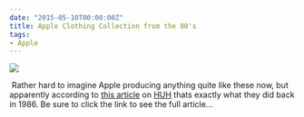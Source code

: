 ```yaml
---
date: "2015-05-10T00:00:00Z"
title: Apple Clothing Collection from the 80's
tags: 
- Apple
---
```

[![](http://www.huhmagazine.co.uk/images/uploaded/apple_clothing_01.jpg)](http://www.huhmagazine.co.uk/3900/apples-1986-clothing-collection)

 Rather hard to imagine Apple producing anything quite like these now, but apparently according to 
[this article](http://www.huhmagazine.co.uk/3900/apples-1986-clothing-collection) on 
[HUH](http://www.huhmagazine.co.uk) thats exactly what they did back in 1986. Be sure to click the link to see the full article...